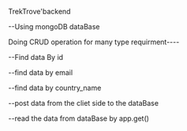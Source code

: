 TrekTrove'backend

--Using mongoDB dataBase

Doing CRUD operation for many type requirment----

--Find data By id

--find data by email

--find data by country_name

--post data from the cliet side to the dataBase

--read the data from dataBase by app.get()


